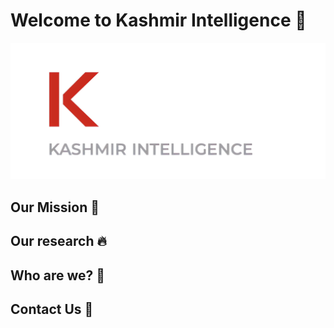 # Welcome to Kashmir Intelligence 👋
![](Screenshot_2023-05-09_at_14.25.28-removebg-preview-2.png)

## Our Mission 🚀

## Our research 🔥

## Who are we? 🤘

## Contact Us 🤙

